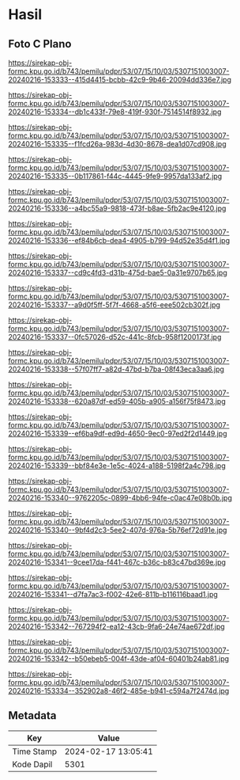 # Hasil

## Foto C Plano

https://sirekap-obj-formc.kpu.go.id/b743/pemilu/pdpr/53/07/15/10/03/5307151003007-20240216-153333--415d4415-bcbb-42c9-9b46-20094dd336e7.jpg

https://sirekap-obj-formc.kpu.go.id/b743/pemilu/pdpr/53/07/15/10/03/5307151003007-20240216-153334--db1c433f-79e8-419f-930f-7514514f8932.jpg

https://sirekap-obj-formc.kpu.go.id/b743/pemilu/pdpr/53/07/15/10/03/5307151003007-20240216-153335--f1fcd26a-983d-4d30-8678-dea1d07cd908.jpg

https://sirekap-obj-formc.kpu.go.id/b743/pemilu/pdpr/53/07/15/10/03/5307151003007-20240216-153335--0b117861-f44c-4445-9fe9-9957da133af2.jpg

https://sirekap-obj-formc.kpu.go.id/b743/pemilu/pdpr/53/07/15/10/03/5307151003007-20240216-153336--a4bc55a9-9818-473f-b8ae-5fb2ac9e4120.jpg

https://sirekap-obj-formc.kpu.go.id/b743/pemilu/pdpr/53/07/15/10/03/5307151003007-20240216-153336--ef84b6cb-dea4-4905-b799-94d52e35d4f1.jpg

https://sirekap-obj-formc.kpu.go.id/b743/pemilu/pdpr/53/07/15/10/03/5307151003007-20240216-153337--cd9c4fd3-d31b-475d-bae5-0a31e9707b65.jpg

https://sirekap-obj-formc.kpu.go.id/b743/pemilu/pdpr/53/07/15/10/03/5307151003007-20240216-153337--a9d0f5ff-5f7f-4668-a5f6-eee502cb302f.jpg

https://sirekap-obj-formc.kpu.go.id/b743/pemilu/pdpr/53/07/15/10/03/5307151003007-20240216-153337--0fc57026-d52c-441c-8fcb-958f1200173f.jpg

https://sirekap-obj-formc.kpu.go.id/b743/pemilu/pdpr/53/07/15/10/03/5307151003007-20240216-153338--57f07ff7-a82d-47bd-b7ba-08f43eca3aa6.jpg

https://sirekap-obj-formc.kpu.go.id/b743/pemilu/pdpr/53/07/15/10/03/5307151003007-20240216-153338--620a87df-ed59-405b-a905-a156f75f8473.jpg

https://sirekap-obj-formc.kpu.go.id/b743/pemilu/pdpr/53/07/15/10/03/5307151003007-20240216-153339--ef6ba9df-ed9d-4650-9ec0-97ed2f2d1449.jpg

https://sirekap-obj-formc.kpu.go.id/b743/pemilu/pdpr/53/07/15/10/03/5307151003007-20240216-153339--bbf84e3e-1e5c-4024-a188-5198f2a4c798.jpg

https://sirekap-obj-formc.kpu.go.id/b743/pemilu/pdpr/53/07/15/10/03/5307151003007-20240216-153340--9762205c-0899-4bb6-94fe-c0ac47e08b0b.jpg

https://sirekap-obj-formc.kpu.go.id/b743/pemilu/pdpr/53/07/15/10/03/5307151003007-20240216-153340--9bf4d2c3-5ee2-407d-976a-5b76ef72d91e.jpg

https://sirekap-obj-formc.kpu.go.id/b743/pemilu/pdpr/53/07/15/10/03/5307151003007-20240216-153341--9cee17da-f441-467c-b36c-b83c47bd369e.jpg

https://sirekap-obj-formc.kpu.go.id/b743/pemilu/pdpr/53/07/15/10/03/5307151003007-20240216-153341--d7fa7ac3-f002-42e6-811b-b116116baad1.jpg

https://sirekap-obj-formc.kpu.go.id/b743/pemilu/pdpr/53/07/15/10/03/5307151003007-20240216-153342--767294f2-ea12-43cb-9fa6-24e74ae672df.jpg

https://sirekap-obj-formc.kpu.go.id/b743/pemilu/pdpr/53/07/15/10/03/5307151003007-20240216-153342--b50ebeb5-004f-43de-af04-60401b24ab81.jpg

https://sirekap-obj-formc.kpu.go.id/b743/pemilu/pdpr/53/07/15/10/03/5307151003007-20240216-153334--352902a8-46f2-485e-b941-c594a7f2474d.jpg


## Metadata

| Key        | Value               |
| ---------- | ------------------- |
| Time Stamp | 2024-02-17 13:05:41 |
| Kode Dapil | 5301                |



